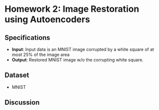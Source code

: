 # Homework 2: Image Restoration using Autoencoders

## Specifications
- **Input**: Input data is an MNIST image corrupted by a white square of at most 25% of the image area
- **Output**: Restored MNIST image w/o the corrupting white square.

## Dataset
- MNIST

## Discussion